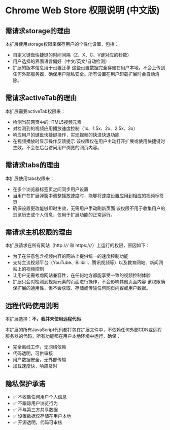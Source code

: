 # Chrome Web Store 权限说明 (中文版)

## 需请求storage的理由
本扩展使用storage权限来保存用户的个性化设置，包括：
- 自定义键盘快捷键的时间间隔（Z、X、C、V键对应的秒数）
- 用户选择的界面语言偏好（中文/英文/自动检测）
- 扩展的版本信息用于设置迁移
这些设置数据完全存储在用户本地，不会上传到任何外部服务器，确保用户隐私安全。所有设置在用户卸载扩展时会自动清除。

## 需请求activeTab的理由
本扩展需要activeTab权限来：
- 检测当前网页中的HTML5视频元素
- 对检测到的视频应用播放速度控制（1x、1.5x、2x、2.5x、3x）
- 响应用户的键盘快捷键操作，实现视频的快进快退功能
- 在视频播放时显示操作反馈提示
该权限仅在用户主动打开扩展或使用快捷键时生效，不会在后台访问用户浏览的网页内容。

## 需请求tabs的理由
本扩展使用tabs权限来：
- 在多个浏览器标签页之间同步用户设置
- 当用户在扩展弹窗中调整播放速度时，能够将速度设置应用到相应的视频标签页
- 确保设置更改能够即时生效，无需用户手动刷新页面
该权限不用于收集用户的浏览历史或个人信息，仅用于扩展功能的正常运行。

## 需请求主机权限的理由
本扩展请求在所有网站（http://*/* 和 https://*/*）上运行的权限，原因如下：
- 为了在任意包含视频内容的网站上提供统一的速度控制功能
- 支持主流视频平台（YouTube、Bilibili、腾讯视频等）以及教育网站、新闻网站上的视频控制
- 让用户无需考虑网站兼容性，在任何地方都能享受一致的视频控制体验
- 扩展只会对检测到视频元素的页面进行操作，不会影响其他页面内容
该权限确保扩展的通用性，但不会获取、存储或传输任何网页内容或用户数据。

## 远程代码使用说明
本扩展选择：**不，我并未使用远程代码**

本扩展的所有JavaScript代码都打包在扩展文件中，不依赖任何外部CDN或远程服务器的代码。所有功能都在用户本地环境中运行，确保：
- 完全离线工作，无网络依赖
- 代码透明，可供审核
- 用户数据安全，无外部传输
- 加载速度快，响应及时

## 隐私保护承诺
- ✅ 不收集任何用户个人信息
- ✅ 不跟踪用户浏览行为
- ✅ 不与第三方共享数据
- ✅ 设置数据仅存储在用户本地
- ✅ 开源透明，代码可审核